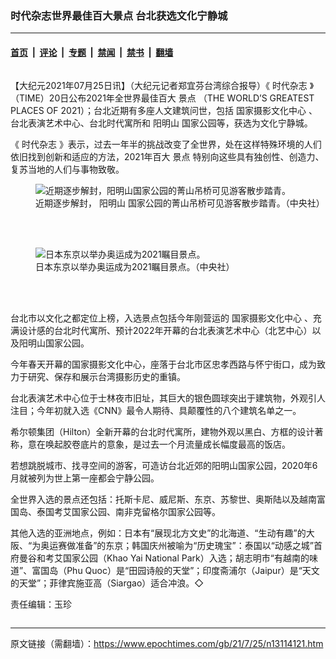 ### 时代杂志世界最佳百大景点 台北获选文化宁静城

---

#### [首页](../../../..?n13114121) &nbsp;|&nbsp; [评论](../../../../../epoch-comment?n13114121) &nbsp;|&nbsp; [专题](../../../../../epoch-special?n13114121) &nbsp;|&nbsp; [禁闻](../../../../../epoch-news?n13114121) &nbsp;|&nbsp; [禁书](../../../../../books?n13114121) &nbsp;|&nbsp; [翻墙](https://github.com/gfw-breaker/nogfw/blob/master/README.md?n13114121)


<div class="column" id="artbody" itemprop="articleBody">
 <!-- article content begin -->
 <p>
  【大纪元2021年07月25日讯】（大纪元记者郑宜芬台湾综合报导）《
  <ok href="https://www.epochtimes.com/gb/tag/%E6%97%B6%E4%BB%A3%E6%9D%82%E5%BF%97.html">
   时代杂志
  </ok>
  》（TIME）20日公布2021年全世界最佳百大
  <ok href="https://www.epochtimes.com/gb/tag/%E6%99%AF%E7%82%B9.html">
   景点
  </ok>
  （THE WORLD’S GREATEST PLACES OF 2021）；台北近期有多座人文建筑问世，包括
  <ok href="https://www.epochtimes.com/gb/tag/%E5%9B%BD%E5%AE%B6%E6%91%84%E5%BD%B1%E6%96%87%E5%8C%96%E4%B8%AD%E5%BF%83.html">
   国家摄影文化中心
  </ok>
  、台北表演艺术中心、台北时代寓所和
  <ok href="https://www.epochtimes.com/gb/tag/%E9%98%B3%E6%98%8E%E5%B1%B1.html">
   阳明山
  </ok>
  国家公园等，获选为文化宁静城。
 </p>
 <p>
  《
  <ok href="https://www.epochtimes.com/gb/tag/%E6%97%B6%E4%BB%A3%E6%9D%82%E5%BF%97.html">
   时代杂志
  </ok>
  》表示，过去一年半的挑战改变了全世界，处在这样特殊环境的人们依旧找到创新和适应的方法，2021年百大
  <ok href="https://www.epochtimes.com/gb/tag/%E6%99%AF%E7%82%B9.html">
   景点
  </ok>
  特别向这些具有独创性、创造力、复苏当地的人们与事物致敬。
 </p>
 <figure aria-describedby="caption-13114125" class="wp-caption aligncenter" id="13114125" style="width: 500px">
  <ok href=" https://i.epochtimes.com/assets/uploads/2021/07/id13114125-508396-450x301.jpg" rel="noreferrer noopener" target="_blank">
   <img alt="近期逐步解封，阳明山国家公园的菁山吊桥可见游客散步踏青。" src="https://i.epochtimes.com/assets/uploads/2021/07/id13114125-508396-450x301.jpg"/>
  </ok>
  <br/><figcaption class="wp-caption-text" id="caption-13114125">
   近期逐步解封，
   <ok href="https://www.epochtimes.com/gb/tag/%E9%98%B3%E6%98%8E%E5%B1%B1.html">
    阳明山
   </ok>
   国家公园的菁山吊桥可见游客散步踏青。（中央社）
  </figcaption><br/>
 </figure><br/>
 <figure aria-describedby="caption-13114123" class="wp-caption aligncenter" id="13114123" style="width: 500px">
  <ok href=" https://i.epochtimes.com/assets/uploads/2021/07/id13114123-508394-450x300.jpg" rel="noreferrer noopener" target="_blank">
   <img alt="日本东京以举办奥运成为2021瞩目景点。" src="https://i.epochtimes.com/assets/uploads/2021/07/id13114123-508394-450x300.jpg"/>
  </ok>
  <br/><figcaption class="wp-caption-text" id="caption-13114123">
   日本东京以举办奥运成为2021瞩目景点。（中央社）
  </figcaption><br/>
 </figure><br/>
 <p>
  台北市以文化之都定位上榜，入选景点包括今年刚营运的
  <ok href="https://www.epochtimes.com/gb/tag/%E5%9B%BD%E5%AE%B6%E6%91%84%E5%BD%B1%E6%96%87%E5%8C%96%E4%B8%AD%E5%BF%83.html">
   国家摄影文化中心
  </ok>
  、充满设计感的台北时代寓所、预计2022年开幕的台北表演艺术中心（北艺中心）以及阳明山国家公园。
 </p>
 <p>
  今年春天开幕的国家摄影文化中心，座落于台北市区忠孝西路与怀宁街口，成为致力于研究、保存和展示台湾摄影历史的重镇。
 </p>
 <p>
  台北表演艺术中心位于士林夜市旧址，其巨大的银色圆球突出于建筑物，外观引人注目；今年初就入选《CNN》最令人期待、具颠覆性的八个建筑名单之一。
 </p>
 <p>
  希尔顿集团（Hilton）全新开幕的台北时代寓所，建物外观以黑白、方框的设计著称，意在唤起胶卷底片的意象，是过去一个月流量成长幅度最高的饭店。
 </p>
 <p>
  若想跳脱城市、找寻空间的游客，可造访台北近郊的阳明山国家公园，2020年6月就被列为世上第一座都会宁静公园。
 </p>
 <p>
  全世界入选的景点还包括：托斯卡尼、威尼斯、东京、苏黎世、奥斯陆以及越南富国岛、泰国考艾国家公园、南非克留格尔国家公园等。
 </p>
 <p>
  其他入选的亚洲地点，例如：日本有“展现北方文史”的北海道、“生动有趣”的大阪、“为奥运赛做准备”的东京；韩国庆州被喻为“历史瑰宝”：泰国以“动感之城”首府曼谷和考艾国家公园（Khao Yai National Park）入选；胡志明市“有越南的味道”、富国岛（Phu Quoc）是“田园诗般的天堂”；印度斋浦尔（Jaipur）是“天文的天堂”；菲律宾施亚高（Siargao）适合冲浪。◇
 </p>
 <p>
  责任编辑：玉珍
 </p>
 <!-- article content end -->
</div>


---

原文链接（需翻墙）：https://www.epochtimes.com/gb/21/7/25/n13114121.htm